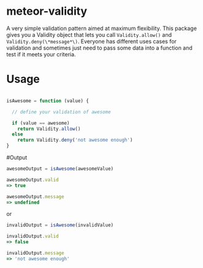 meteor-validity
===============
A very simple validation pattern aimed at maximum flexibility. 
This package gives you a Validity object that lets you call `Validity.allow()` and  `Validity.deny(\*message*\)`.
Everyone has different uses cases for validation and sometimes just need to pass some data into a function and test if it meets your criteria. 


# Usage

```js

isAwesome = function (value) {

  // define your validation of awesome

  if (value == awesome)
    return Validity.allow()
  else
    return Validity.deny('not awesome enough')
}
```

#Output

```js
awesomeOutput = isAwesome(awesomeValue)

awesomeOutput.valid
=> true

awesomeOutput.message
=> undefined
```
or

```js
invalidOutput = isAwesome(invalidValue)

invalidOutput.valid
=> false

invalidOutput.message
=> 'not awesome enough'
```



